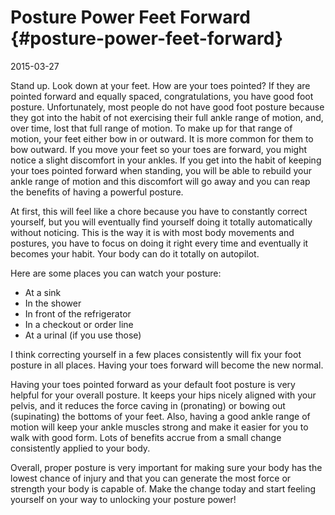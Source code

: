 # Posture Power Feet Forward {#posture-power-feet-forward}

2015-03-27

Stand up. Look down at your feet. How are your toes pointed? If they
are pointed forward and equally spaced, congratulations, you have good
foot posture. Unfortunately, most people do not have good foot posture
because they got into the habit of not exercising their full ankle
range of motion, and, over time, lost that full range of motion. To
make up for that range of motion, your feet either bow in or
outward. It is more common for them to bow outward. If you move your
feet so your toes are forward, you might notice a slight discomfort in
your ankles. If you get into the habit of keeping your toes pointed
forward when standing, you will be able to rebuild your ankle range of
motion and this discomfort will go away and you can reap the benefits
of having a powerful posture.

At first, this will feel like a chore because you have to constantly
correct yourself, but you will eventually find yourself doing it
totally automatically without noticing. This is the way it is with
most body movements and postures, you have to focus on doing it right
every time and eventually it becomes your habit. Your body can do it
totally on autopilot.

Here are some places you can watch your posture:

* At a sink
* In the shower
* In front of the refrigerator
* In a checkout or order line
* At a urinal (if you use those)

I think correcting yourself in a few places consistently will fix your
foot posture in all places. Having your toes forward will become the
new normal.

Having your toes pointed forward as your default foot posture is very
helpful for your overall posture. It keeps your hips nicely aligned
with your pelvis, and it reduces the force caving in (pronating) or
bowing out (supinating) the bottoms of your feet. Also, having a good
ankle range of motion will keep your ankle muscles strong and make it
easier for you to walk with good form. Lots of benefits accrue from a
small change consistently applied to your body.

Overall, proper posture is very important for making sure your body
has the lowest chance of injury and that you can generate the most
force or strength your body is capable of. Make the change today and
start feeling yourself on your way to unlocking your posture power!

